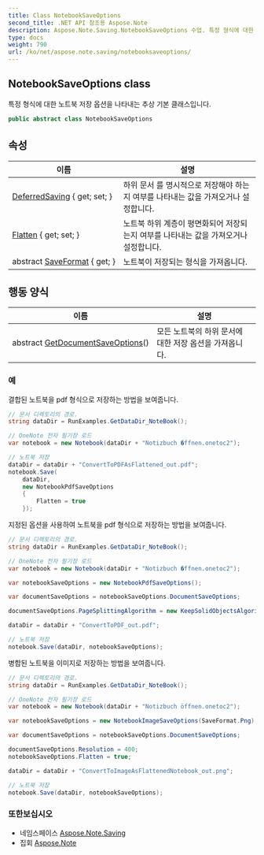 ```yaml
---
title: Class NotebookSaveOptions
second_title: .NET API 참조용 Aspose.Note
description: Aspose.Note.Saving.NotebookSaveOptions 수업. 특정 형식에 대한 노트북 저장 옵션을 나타내는 추상 기본 클래스입니다.
type: docs
weight: 790
url: /ko/net/aspose.note.saving/notebooksaveoptions/
---
```

## NotebookSaveOptions class

특정 형식에 대한 노트북 저장 옵션을 나타내는 추상 기본 클래스입니다.

```csharp
public abstract class NotebookSaveOptions
```

## 속성

| 이름 | 설명 |
| --- | --- |
| [DeferredSaving](../../aspose.note.saving/notebooksaveoptions/deferredsaving/) { get; set; } | 하위 문서 를 명시적으로 저장해야 하는지 여부를 나타내는 값을 가져오거나 설정합니다. |
| [Flatten](../../aspose.note.saving/notebooksaveoptions/flatten/) { get; set; } | 노트북 하위 계층이 평면화되어 저장되는지 여부를 나타내는 값을 가져오거나 설정합니다. |
| abstract [SaveFormat](../../aspose.note.saving/notebooksaveoptions/saveformat/) { get; } | 노트북이 저장되는 형식을 가져옵니다. |

## 행동 양식

| 이름 | 설명 |
| --- | --- |
| abstract [GetDocumentSaveOptions](../../aspose.note.saving/notebooksaveoptions/getdocumentsaveoptions/)() | 모든 노트북의 하위 문서에 대한 저장 옵션을 가져옵니다. |

### 예

결합된 노트북을 pdf 형식으로 저장하는 방법을 보여줍니다.

```csharp
// 문서 디렉토리의 경로.
string dataDir = RunExamples.GetDataDir_NoteBook();

// OneNote 전자 필기장 로드
var notebook = new Notebook(dataDir + "Notizbuch �ffnen.onetoc2");

// 노트북 저장
dataDir = dataDir + "ConvertToPDFAsFlattened_out.pdf";
notebook.Save(
    dataDir,
    new NotebookPdfSaveOptions
    {
        Flatten = true
    });
```

지정된 옵션을 사용하여 노트북을 pdf 형식으로 저장하는 방법을 보여줍니다.

```csharp
// 문서 디렉토리의 경로.
string dataDir = RunExamples.GetDataDir_NoteBook();

// OneNote 전자 필기장 로드
var notebook = new Notebook(dataDir + "Notizbuch �ffnen.onetoc2");

var notebookSaveOptions = new NotebookPdfSaveOptions();

var documentSaveOptions = notebookSaveOptions.DocumentSaveOptions;

documentSaveOptions.PageSplittingAlgorithm = new KeepSolidObjectsAlgorithm();

dataDir = dataDir + "ConvertToPDF_out.pdf";

// 노트북 저장
notebook.Save(dataDir, notebookSaveOptions);
```

병합된 노트북을 이미지로 저장하는 방법을 보여줍니다.

```csharp
// 문서 디렉토리의 경로.
string dataDir = RunExamples.GetDataDir_NoteBook();

// OneNote 전자 필기장 로드
var notebook = new Notebook(dataDir + "Notizbuch öffnen.onetoc2");

var notebookSaveOptions = new NotebookImageSaveOptions(SaveFormat.Png);

var documentSaveOptions = notebookSaveOptions.DocumentSaveOptions;

documentSaveOptions.Resolution = 400;
notebookSaveOptions.Flatten = true;

dataDir = dataDir + "ConvertToImageAsFlattenedNotebook_out.png";

// 노트북 저장
notebook.Save(dataDir, notebookSaveOptions);
```

### 또한보십시오

* 네임스페이스 [Aspose.Note.Saving](../../aspose.note.saving/)
* 집회 [Aspose.Note](../../)


